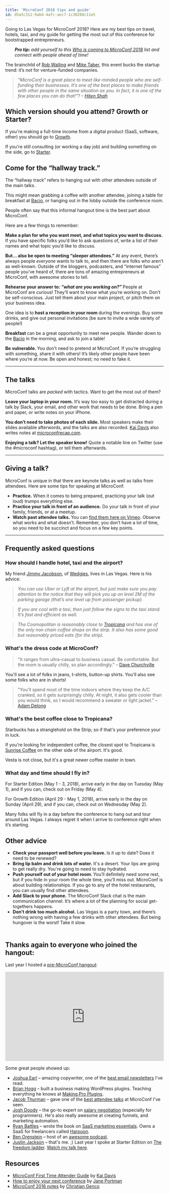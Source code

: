 ```yaml
---
title: 'MicroConf 2018 tips and guide'
id: d5a5c312-9abd-4afc-aec7-1c30208c11e5
---
```

<p class="graf graf--p">Going to Las Vegas for MicroConf 2018? Here are my best tips on travel, hotels, taxi, and my guide for getting the most out of this conference for bootstrapped entrepreneurs.</p>

<p style="padding-left: 30px;"><strong class="markup--strong markup--p-strong"><em class="markup--em markup--p-em">Pro tip: </em></strong><em class="markup--em markup--p-em">add yourself to this </em><a class="markup--anchor markup--p-anchor" href="https://docs.google.com/spreadsheets/d/1FgPamAK6dGYNOE5hbBETO2UHk4s6EhtWOo2hk-Mh_2Y/edit" target="_blank" rel="noopener" data-href="https://docs.google.com/spreadsheets/d/1FgPamAK6dGYNOE5hbBETO2UHk4s6EhtWOo2hk-Mh_2Y/edit"><em class="markup--em markup--p-em">Who is coming to MicroConf 2018</em></a><em class="markup--em markup--p-em"> list and connect with people ahead of time!</em></p>

<p class="graf graf--p">The brainchild of <a class="markup--user markup--p-user" href="https://medium.com/u/bb46c9d797d8" target="_blank" rel="noopener" data-href="https://medium.com/u/bb46c9d797d8" data-anchor-type="2" data-user-id="bb46c9d797d8" data-action-value="bb46c9d797d8" data-action="show-user-card" data-action-type="hover">Rob Walling</a> and <a class="markup--user markup--p-user" href="https://medium.com/u/82ce8b58e99c" target="_blank" rel="noopener" data-href="https://medium.com/u/82ce8b58e99c" data-anchor-type="2" data-user-id="82ce8b58e99c" data-action-value="82ce8b58e99c" data-action="show-user-card" data-action-type="hover">Mike Taber</a>, this event bucks the startup trend: it’s <em class="markup--em markup--p-em">not </em>for venture-funded companies.</p>

<blockquote class="graf graf--blockquote graf--startsWithDoubleQuote"><em class="markup--em markup--blockquote-em">“MicroConf is a great place to meet like-minded people who are self-funding their businesses. It’s one of the best places to make friends with other people in the same situation as you. In fact, it is one of the few places you can do that!”? – </em><a class="markup--user markup--blockquote-user" href="https://medium.com/u/479830773d90" target="_blank" rel="noopener" data-href="https://medium.com/u/479830773d90" data-anchor-type="2" data-user-id="479830773d90" data-action-value="479830773d90" data-action="show-user-card" data-action-type="hover"><em class="markup--em markup--blockquote-em">Hiten Shah</em></a></blockquote>

<h2 class="graf graf--h3">Which version should you attend? Growth or Starter?</h2>

If you're making a full-time income from a digital product (SaaS, software, other) you should go to <a href="http://www.microconf.com/growth/">Growth</a>.

If you're still consulting (or working a day job) and building something on the side, go to <a href="http://www.microconf.com/starter/">Starter</a>.

<h2 class="graf graf--h3">Come for the “hallway track.”</h2>

<p class="graf graf--p">The “hallway track” refers to hanging out with other attendees outside of the main talks.</p>

This might mean grabbing a coffee with another attendee, joining a table for breakfast at <a href="http://www.troplv.com/dining/bacio">Bacio</a>, or hanging out in the lobby outside the conference room.

People often say that this informal hangout time is the best part about MicroConf.

<p class="graf graf--p">Here are a few things to remember:</p>

<p class="graf graf--p"><strong class="markup--strong markup--p-strong">Make a plan for who you want meet, and what topics you want to discuss.</strong> If you have specific folks you’d like to ask questions of, write a list of their names and what topic you’d like to discuss.</p>

<p class="graf graf--p"><strong class="markup--strong markup--p-strong">But… also be open to meeting “sleeper attendees.”</strong> At any event, there’s always people <em class="markup--em markup--p-em">everyone</em> wants to talk to, and then there are folks who aren’t as well-known. Outside of the bloggers, podcasters, and “internet famous” people you’ve heard of, there are tons of amazing entrepreneurs at MicroConf, with awesome stories to tell.</p>

<p class="graf graf--p"><strong class="markup--strong markup--p-strong">Rehearse your answer to: <em class="markup--em markup--p-em">“what are you working on?” </em></strong>People at MicroConf are curious! They’ll want to know what you’re working on. Don’t be self-conscious. Just tell them about your main project, or pitch them on your business idea.</p>

<p class="graf graf--p">One idea is to<strong class="markup--strong markup--p-strong"> host a reception in your room </strong>during the evenings. Buy some drinks, and give out personal invitations (be sure to invite a wide variety of people!)</p>

<p class="graf graf--p"><strong class="markup--strong markup--p-strong">Breakfast </strong>can be a great opportunity to meet new people. Wander down to the <a href="http://www.troplv.com/dining/bacio">Bacio</a> in the morning, and ask to join a table!</p>

<p class="graf graf--p"><strong class="markup--strong markup--p-strong">Be vulnerable. </strong>You don’t need to pretend at MicroConf. If you’re struggling with something, share it with others! It’s likely other people have been where you’re at now. Be open and honest; no need to fake it.</p>

<hr />

<h2 class="graf graf--h3">The talks</h2>

<p class="graf graf--p">MicroConf talks are <em class="markup--em markup--p-em">packed</em> with tactics. Want to get the most out of them?</p>

<p class="graf graf--p"><strong class="markup--strong markup--p-strong">Leave your laptop in your room.</strong> It’s way too easy to get distracted during a talk by Slack, your email, and other work that needs to be done. Bring a pen and paper, or write notes on your iPhone.</p>

<p class="graf graf--p"><strong class="markup--strong markup--p-strong">You don’t need to take photos of each slide.</strong> Most speakers make their slides available afterwords, and the talks are also recorded. <a class="markup--user markup--p-user" href="https://medium.com/u/29800485b813" target="_blank" rel="noopener" data-href="https://medium.com/u/29800485b813" data-anchor-type="2" data-user-id="29800485b813" data-action-value="29800485b813" data-action="show-user-card" data-action-type="hover">Kai Davis</a> also writes notes at <a class="markup--anchor markup--p-anchor" href="http://microconfrecap.com" target="_blank" rel="noopener" data-href="http://microconfrecap.com">microconfrecap.com</a>.</p>

<p class="graf graf--p"><strong class="markup--strong markup--p-strong">Enjoying a talk? Let the speaker know!</strong> Quote a notable line on Twitter (use the #microconf hashtag), or tell them afterwards.</p>

<hr />

<h2 class="graf graf--h3">Giving a talk?</h2>

<p class="graf graf--p">MicroConf is unique in that there are keynote talks as well as talks from attendees. Here are some tips for speaking at MicroConf:</p>

<ul class="postList">
    <li class="graf graf--li"><strong class="markup--strong markup--li-strong">Practice.</strong> When it comes to being prepared, practicing your talk (out loud) trumps everything else.</li>
    <li class="graf graf--li"><strong class="markup--strong markup--li-strong">Practice your talk in front of an audience.</strong> Do your talk in front of your family, friends, or at a meetup.</li>
    <li class="graf graf--li"><strong class="markup--strong markup--li-strong">Watch past attendee talks. </strong>You can <a class="markup--anchor markup--li-anchor" href="https://vimeo.com/user12790628/videos" target="_blank" rel="noopener" data-href="https://vimeo.com/user12790628/videos">find them here on Vimeo</a>. Observe what works and what doesn’t. Remember, you don’t have a lot of time, so you need to be succinct and focus on a few key points.</li>
</ul>

<hr />

<h2 class="graf graf--h3">Frequently asked questions</h2>

<h3 class="graf graf--h3">How should I handle hotel, taxi and the airport?</h3>

<p class="graf graf--p">My friend <a class="markup--user markup--p-user" href="https://medium.com/u/a086f454e7ba" target="_blank" rel="noopener" data-href="https://medium.com/u/a086f454e7ba" data-anchor-type="2" data-user-id="a086f454e7ba" data-action-value="a086f454e7ba" data-action="show-user-card" data-action-type="hover">Jimmy Jacobson</a>, of <a class="markup--anchor markup--p-anchor" href="https://www.wedgies.com/" target="_blank" rel="noopener" data-href="https://www.wedgies.com/">Wedgies</a>, lives in Las Vegas. Here is his advice:</p>

<blockquote class="graf graf--blockquote"><em class="markup--em markup--blockquote-em">You can use Uber or Lyft at the airport, but just make sure you pay attention to the notice that they will pick you up on level 2M of the parking garage (that’s one level up from passenger pickup).</em></blockquote>

<blockquote class="graf graf--blockquote"><em class="markup--em markup--blockquote-em">If you are cool with a taxi, then just follow the signs to the taxi stand. It’s fast and efficient as well.</em></blockquote>

<blockquote class="graf graf--blockquote"><em class="markup--em markup--blockquote-em">The Cosmopolitan is reasonably close to </em><a class="markup--anchor markup--blockquote-anchor" href="http://www.troplv.com/" target="_blank" rel="noopener" data-href="http://www.troplv.com/"><em class="markup--em markup--blockquote-em">Tropicana</em></a><em class="markup--em markup--blockquote-em"> and has one of the only non chain coffee shops on the strip. It also has some good but reasonably priced eats (for the strip).</em></blockquote>

<h3>What's the dress code at MicroConf?</h3>

<blockquote>"It ranges from ultra-casual to business casual. Be comfortable. But the room is usually chilly, so plan accordingly." – <a href="https://twitter.com/dchurchville">Dave Churchville</a></blockquote>

You'll see a lot of folks in jeans, t-shirts, button-up shirts. You'll also see some folks who are in shorts!

<blockquote>"You’ll spend most of the time indoors where they keep the A/C cranked, so it gets surprisingly chilly. At night, it also gets cooler than you would think, so I would recommend a sweater or light jacket." – <a href="https://twitter.com/delongshot">Adam Delong</a></blockquote>

<h3>What's the best coffee close to Tropicana?</h3>

Starbucks has a stranglehold on the Strip; so if that's your preference your in luck.

If you're looking for independent coffee, the closest spot to Tropicana is <a href="http://www.sunrisecoffeelv.com/">Sunrise Coffee</a> on the other side of the airport. It's good.

Vesta is not close, but it's a great newer coffee roaster in town.

<h3 class="graf graf--h3">What day and time should I fly in?</h3>

For Starter Edition (May 1 - 3, 2018), arrive early in the day on Tuesday (May 1), and if you can, check out on Friday (May 4).

For Growth Edition (April 29 - May 1, 2018), arrive early in the day on Sunday (April 29), and if you can, check out on Wednesday (May 2).

Many folks will fly in a day before the conference to hang out and tour around Las Vegas. I always regret it when I arrive to conference right when it’s starting.

<h2 class="graf graf--h3">Other advice</h2>

<ul class="postList">
    <li><strong>Check your passport well before you leave. </strong>Is it up to date? Does it need to be renewed?</li>
    <li><strong>Bring lip balm and drink lots of water.</strong> It's a desert. Your lips are going to get really dry. You're going to need to stay hydrated.</li>
    <li class="graf graf--li"><strong class="markup--strong markup--li-strong">Push yourself out of your hotel room. </strong>You’ll definitely need some rest, but if you hide in your room the whole time, you’ll miss out. MicroConf is about building relationships. If you go to any of the hotel restaurants, you can usually find other attendees.</li>
    <li class="graf graf--li"><strong class="markup--strong markup--li-strong">Add Slack to your phone.</strong> The MicroConf Slack chat is the main communication channel. It’s where a lot of the planning for social get-togethers happens.</li>
    <li class="graf graf--li"><strong class="markup--strong markup--li-strong">Don’t drink too much alcohol.</strong> Las Vegas is a party town, and there’s nothing wrong with having a few drinks with other attendees. But being hungover is the worst! Take it slow.</li>
</ul>

<h2 style="padding-top: 20px;">Thanks again to everyone who joined the hangout:</h2>

<p class="graf graf--p">Last year I hosted a <a class="markup--anchor markup--p-anchor" href="https://youtu.be/K4JzpWS4-OQ" target="_blank" rel="noopener" data-href="https://youtu.be/K4JzpWS4-OQ">pre-MicroConf hangout</a>:</p>

<p class="graf graf--p"><style>.embed-container { position: relative; padding-bottom: 56.25%; height: 0; overflow: hidden; max-width: 100%; } .embed-container iframe, .embed-container object, .embed-container embed { position: absolute; top: 0; left: 0; width: 100%; height: 100%; }</style></p>

<div class="embed-container"><iframe src="https://www.youtube.com/embed/K4JzpWS4-OQ" width="300" height="150" frameborder="0" allowfullscreen="allowfullscreen" data-mce-fragment="1"></iframe></div>

<p class="graf graf--p">Some great people showed up:</p>

<ul>
    <li><a href="https://twitter.com/@josh_earl">Joshua Earl</a> – amazing copywriter, one of the <a href="https://joshuaearl.com/">best email newsletters</a> I've read.</li>
    <li><a href="https://twitter.com/@brianhogg">Brian Hogg</a> – built a business making WordPress plugins. Teaching everything he knows at <a href="https://makingproplugins.com/">Making Pro Plugins</a>.</li>
    <li><a href="https://twitter.com/@jacobthurman">Jacob Thurman</a> – gave one of the <a href="https://vimeo.com/130797718">best attendee talks</a> at MicroConf I've seen.</li>
    <li><a href="https://twitter.com/@joshdoody">Josh Doody</a> – the go-to expert on <a href="https://fearlesssalarynegotiation.com/">salary negotiation</a> (especially for programmers). He's also really awesome at creating funnels, and marketing automation.</li>
    <li><a href="https://twitter.com/@ryanbattles">Ryan Battles</a> – wrote the book on <a href="https://ryanbattles.com/saas-marketing-essentials">SaaS marketing essentials</a>. Owns a SaaS for freelancers called <a href="https://harpoonapp.com/">Harpoon</a>.</li>
    <li><a href="https://twitter.com/r00k">Ben Orenstein</a> – host of an <a href="http://giantrobots.fm/">awesome podcast</a>.</li>
    <li><a href="https://twitter.com/mijustin">Justin Jackson</a> – that's me. ;) Last year I spoke at Starter Edition on <a href="https://justinjackson.ca/freedom/">The freedom ladder</a>. <a href="https://www.youtube.com/watch?v=WKokJTrGiQM">Watch my talk here</a>.</li>
</ul>

<h2>Resources</h2>

<ul>
    <li class="graf graf--li"><a class="markup--anchor markup--li-anchor" href="https://kaidavis.com/microconf-guide/" target="_blank" rel="noopener" data-href="https://kaidavis.com/microconf-guide/">MicroConf First Time Attender Guide</a> by <a class="markup--user markup--li-user" href="https://medium.com/u/29800485b813" target="_blank" rel="noopener" data-href="https://medium.com/u/29800485b813" data-anchor-type="2" data-user-id="29800485b813" data-action-value="29800485b813" data-action="show-user-card" data-action-type="hover">Kai Davis</a></li>
    <li class="graf graf--li"><a class="markup--anchor markup--li-anchor" href="http://uibreakfast.com/microconf-europe-2015-recap/" target="_blank" rel="noopener" data-href="http://uibreakfast.com/microconf-europe-2015-recap/">How to enjoy your next conference</a> by <a class="markup--user markup--li-user" href="https://medium.com/u/79265580815f" target="_blank" rel="noopener" data-href="https://medium.com/u/79265580815f" data-anchor-type="2" data-user-id="79265580815f" data-action-value="79265580815f" data-action="show-user-card" data-action-type="hover">Jane Portman</a></li>
    <li class="graf graf--li"><a class="markup--anchor markup--li-anchor" href="http://christian.gen.co/microconf2016" target="_blank" rel="noopener" data-href="http://christian.gen.co/microconf2016">MicroConf 2016 notes</a> by <a class="markup--user markup--li-user" href="https://medium.com/u/4440911e235c" target="_blank" rel="noopener" data-href="https://medium.com/u/4440911e235c" data-anchor-type="2" data-user-id="4440911e235c" data-action-value="4440911e235c" data-action="show-user-card" data-action-type="hover">Christian Genco</a></li>
</ul>